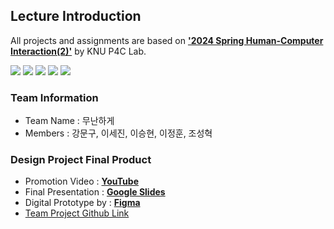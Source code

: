 ## Lecture Introduction
All projects and assignments are based on <a href="https://knu-p4c-lab.github.io/lectures/22d58a50-0627-56a5-8b4e-3a4be3f009da//" target="_blank">**'2024 Spring Human-Computer Interaction(2)'**</a> by KNU P4C Lab.

<img src="https://img.shields.io/badge/Figma-F24E1E?style=for-the-badge&logo=Figma&logoColor=white"> <img src="https://img.shields.io/badge/slides-FBBC04?style=for-the-badge&logo=googleslides&logoColor=black"> <img src="https://img.shields.io/badge/sheets-34A853?style=for-the-badge&logo=googlesheets&logoColor=white"> <img src="https://img.shields.io/badge/docs-4285F4?style=for-the-badge&logo=googledocs&logoColor=white"> <img src="https://img.shields.io/badge/forms-7248B9?style=for-the-badge&logo=googleforms&logoColor=white">


### Team Information
- Team Name : 무난하게
- Members : 강문구, 이세진, 이승현, 이정훈, 조성혁

### Design Project Final Product

- Promotion Video : [**YouTube**](https://youtu.be/R9YZGIDx560)
- Final Presentation : [**Google Slides**](https://docs.google.com/presentation/d/1BxTbOkAhw0sAIiSG0EWr4kPfdBZ9Ff5DLQHGXyGX_I8/edit?usp=sharing)
- Digital Prototype by : <a href="https://www.figma.com/proto/iFPehvevnefHAqYsm2bXdm/Digital-Prototyping---%EB%AC%B4%EB%82%9C%ED%95%98%EA%B2%8C_%EC%9D%B4%EC%84%B8%EC%A7%84(professional)?node-id=15-4&t=j0PntT4yqddkL3Jp-0&scaling=scale-down&page-id=1%3A75&starting-point-node-id=15%3A4&content-scaling=fixed" target="_blank">**Figma**</a>
- <a href="https://github.com/users/liebenholz/projects/3" target="_blank">Team Project Github Link</a>
